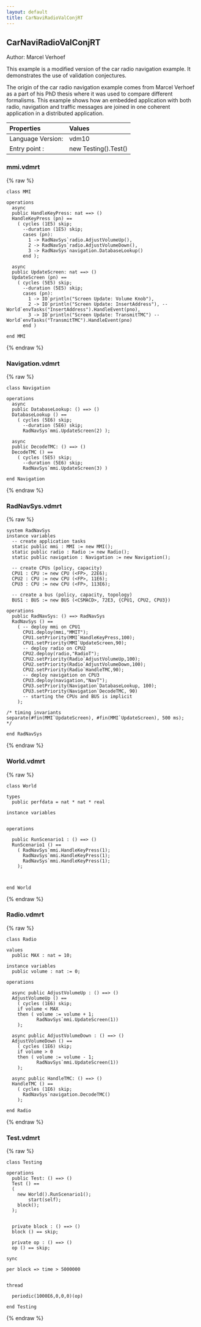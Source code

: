 ```yaml
---
layout: default
title: CarNaviRadioValConjRT
---
```


## CarNaviRadioValConjRT
Author: Marcel Verhoef



This example is a modified version of the car radio navigation example. It demonstrates the use of validation conjectures.

The origin of the car radio navigation example comes from Marcel Verhoef as a part of his PhD thesis where it was used to compare different formalisms. This example shows how an embedded application with both radio, navigation and traffic messages are joined in one
coherent application in a distributed application.


| Properties | Values          |
| :------------ | :---------- |
|Language Version:| vdm10|
|Entry point     :| new Testing().Test()|


### mmi.vdmrt

{% raw %}
~~~
class MMI

operations
  async 
  public HandleKeyPress: nat ==> ()
  HandleKeyPress (pn) ==
    ( cycles (1E5) skip;
      --duration (1E5) skip;
      cases (pn):
        1 -> RadNavSys`radio.AdjustVolumeUp(),
        2 -> RadNavSys`radio.AdjustVolumeDown(),
        3 -> RadNavSys`navigation.DatabaseLookup()
      end ); 

  async 
  public UpdateScreen: nat ==> ()
  UpdateScreen (pn) ==
    ( cycles (5E5) skip;
      --duration (5E5) skip;
      cases (pn):
        1 -> IO`println("Screen Update: Volume Knob"),
        2 -> IO`println("Screen Update: InsertAddress"), --World`envTasks("InsertAddress").HandleEvent(pno),
        3 -> IO`println("Screen Update: TransmitTMC") -- World`envTasks("TransmitTMC").HandleEvent(pno)
      end )

end MMI
~~~
{% endraw %}

### Navigation.vdmrt

{% raw %}
~~~
class Navigation

operations
  async 
  public DatabaseLookup: () ==> ()
  DatabaseLookup () ==
    ( cycles (5E6) skip;
      --duration (5E6) skip;
      RadNavSys`mmi.UpdateScreen(2) );

  async 
  public DecodeTMC: () ==> ()
  DecodeTMC () ==
    ( cycles (5E5) skip;
      --duration (5E6) skip;
      RadNavSys`mmi.UpdateScreen(3) )

end Navigation
~~~
{% endraw %}

### RadNavSys.vdmrt

{% raw %}
~~~
system RadNavSys
instance variables
  -- create application tasks
  static public mmi : MMI := new MMI();
  static public radio : Radio := new Radio();
  static public navigation : Navigation := new Navigation();
  
  -- create CPUs (policy, capacity)
  CPU1 : CPU := new CPU (<FP>, 22E6);
  CPU2 : CPU := new CPU (<FP>, 11E6);
  CPU3 : CPU := new CPU (<FP>, 113E6);

  -- create a bus (policy, capacity, topology)
  BUS1 : BUS := new BUS (<CSMACD>, 72E3, {CPU1, CPU2, CPU3})

operations
  public RadNavSys: () ==> RadNavSys
  RadNavSys () ==
    ( -- deploy mmi on CPU1
      CPU1.deploy(mmi,"MMIT");
      CPU1.setPriority(MMI`HandleKeyPress,100);
      CPU1.setPriority(MMI`UpdateScreen,90);
      -- deploy radio on CPU2
      CPU2.deploy(radio,"RadioT");
      CPU2.setPriority(Radio`AdjustVolumeUp,100);
      CPU2.setPriority(Radio`AdjustVolumeDown,100);
      CPU2.setPriority(Radio`HandleTMC,90);
      -- deploy navigation on CPU3
      CPU3.deploy(navigation,"NavT");
      CPU3.setPriority(Navigation`DatabaseLookup, 100);
      CPU3.setPriority(Navigation`DecodeTMC, 90)
      -- starting the CPUs and BUS is implicit
    );
    
/* timing invariants
separate(#fin(MMI`UpdateScreen), #fin(MMI`UpdateScreen), 500 ms);
*/

end RadNavSys
~~~
{% endraw %}

### World.vdmrt

{% raw %}
~~~
class World
 
types
  public perfdata = nat * nat * real

instance variables
 

operations
  	
  public RunScenario1 : () ==> ()
  RunScenario1 () ==
    ( RadNavSys`mmi.HandleKeyPress(1);
      RadNavSys`mmi.HandleKeyPress(1);
      RadNavSys`mmi.HandleKeyPress(1);
    );

 

end World
~~~
{% endraw %}

### Radio.vdmrt

{% raw %}
~~~
class Radio

values 
  public MAX : nat = 10;

instance variables
  public volume : nat := 0;

operations

  async public AdjustVolumeUp : () ==> ()
  AdjustVolumeUp () ==
	( cycles (1E6) skip;
    if volume < MAX
    then ( volume := volume + 1;		   
           RadNavSys`mmi.UpdateScreen(1))
    );

  async public AdjustVolumeDown : () ==> ()
  AdjustVolumeDown () ==
    ( cycles (1E6) skip;
    if volume > 0
    then ( volume := volume - 1;       
           RadNavSys`mmi.UpdateScreen(1))
    );

  async public HandleTMC: () ==> ()
  HandleTMC () ==
    ( cycles (1E6) skip;
      RadNavSys`navigation.DecodeTMC() 
    );

end Radio
~~~
{% endraw %}

### Test.vdmrt

{% raw %}
~~~
class Testing

operations
  public Test: () ==> ()
  Test () ==
  (
    new World().RunScenario1();
		start(self);
    block();
  );


  private block : () ==> ()
  block () == skip;

  private op : () ==> ()
  op () == skip;

sync

per block => time > 5000000


thread

  periodic(1000E6,0,0,0)(op)

end Testing

~~~
{% endraw %}

